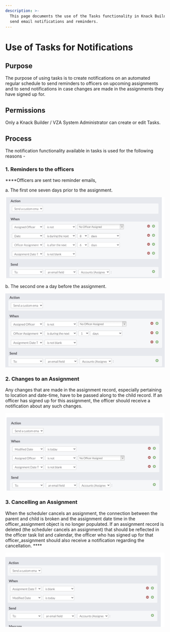 ```yaml
---
description: >-
  This page documents the use of the Tasks functionality in Knack Builder to
  send email notifications and reminders.
---
```


# Use of Tasks for Notifications

## Purpose 

The purpose of using tasks is to create notifications on an automated regular schedule to send reminders to officers on upcoming assignments and to send notifications in case changes are made in the assignments they have signed up for.

## Permissions

Only a Knack Builder / VZA System Administrator can create or edit Tasks.

## Process

The notification functionality available in tasks is used for the following reasons - 

### **1. Reminders to the officers** 

 ****Officers are sent two reminder emails,

a. The first one seven days prior to the assignment.

![](../.gitbook/assets/image%20%289%29.png)

b. The second one a day before the assignment. 

![](../.gitbook/assets/image%20%2811%29.png)

### **2. Changes to an Assignment**  

Any changes that are made in the assignment record, especially pertaining to location and date-time, have to be passed along to the child record. If an officer has signed up for this assignment, the officer should receive a notification about any such changes.

![](../.gitbook/assets/image%20%287%29.png)

### **3. Cancelling an Assignment** 

When the scheduler cancels an assignment, the connection between the parent and child is broken and the assignment date time in the officer\_assignment object is no longer populated. If an assignment record is deleted \(the scheduler cancels an assignment\) that should be reflected in the officer task list and calendar, the officer  who has signed up for that officer\_assignment should also receive a notification regarding the cancellation. ****

![](../.gitbook/assets/image%20%2823%29.png)

